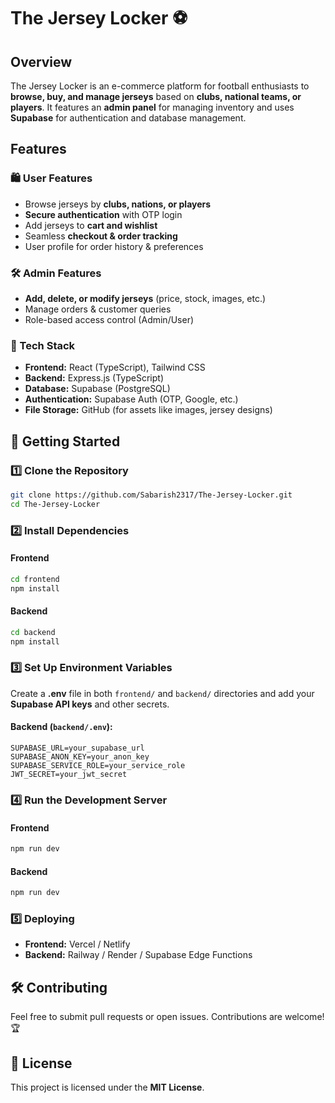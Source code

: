 # The Jersey Locker ⚽

## Overview
The Jersey Locker is an e-commerce platform for football enthusiasts to **browse, buy, and manage jerseys** based on **clubs, national teams, or players**. It features an **admin panel** for managing inventory and uses **Supabase** for authentication and database management.

## Features
### 🛍️ User Features
- Browse jerseys by **clubs, nations, or players**
- **Secure authentication** with OTP login
- Add jerseys to **cart and wishlist**
- Seamless **checkout & order tracking**
- User profile for order history & preferences

### 🛠️ Admin Features
- **Add, delete, or modify jerseys** (price, stock, images, etc.)
- Manage orders & customer queries
- Role-based access control (Admin/User)

### 🔧 Tech Stack
- **Frontend:** React (TypeScript), Tailwind CSS
- **Backend:** Express.js (TypeScript)
- **Database:** Supabase (PostgreSQL)
- **Authentication:** Supabase Auth (OTP, Google, etc.)
- **File Storage:** GitHub (for assets like images, jersey designs)

## 🚀 Getting Started
### 1️⃣ Clone the Repository
```bash
git clone https://github.com/Sabarish2317/The-Jersey-Locker.git
cd The-Jersey-Locker
```

### 2️⃣ Install Dependencies
#### **Frontend**
```bash
cd frontend
npm install
```

#### **Backend**
```bash
cd backend
npm install
```

### 3️⃣ Set Up Environment Variables
Create a **.env** file in both `frontend/` and `backend/` directories and add your **Supabase API keys** and other secrets.

#### Backend (`backend/.env`):
```
SUPABASE_URL=your_supabase_url
SUPABASE_ANON_KEY=your_anon_key
SUPABASE_SERVICE_ROLE=your_service_role
JWT_SECRET=your_jwt_secret
```

### 4️⃣ Run the Development Server
#### **Frontend**
```bash
npm run dev
```
#### **Backend**
```bash
npm run dev
```

### 5️⃣ Deploying
- **Frontend:** Vercel / Netlify
- **Backend:** Railway / Render / Supabase Edge Functions

## 🛠️ Contributing
Feel free to submit pull requests or open issues. Contributions are welcome! 🏆

## 📜 License
This project is licensed under the **MIT License**.

